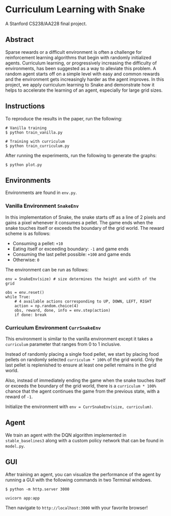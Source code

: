 # Curriculum Learning with Snake

A Stanford CS238/AA228 final project.

## Abstract

Sparse rewards or a difficult environment is often a challenge for reinforcement learning algorithms that begin with randomly initialized agents. Curriculum learning, or progressively increasing the difficulty of environments, has been suggested as a way to alleviate this problem. A random agent starts off on a simple level with easy and common rewards and the environment gets increasingly harder as the agent improves. In this project, we apply curriculum learning to Snake and demonstrate how it helps to accelerate the learning of an agent, especially for large grid sizes.

## Instructions

To reproduce the results in the paper, run the following:

```
# Vanilla training
$ python train_vanilla.py
```

```
# Training with curriculum
$ python train_curriculum.py
```

After running the experiments, run the following to generate the graphs:

```
$ python plot.py
```

## Environments

Environments are found in `env.py`.

### Vanilla Environment `SnakeEnv`

In this implementation of Snake, the snake starts off as a line of 2 pixels and gains a pixel whenever it consumes a pellet. The game ends when the snake touches itself or exceeds the boundary of the grid world. The reward scheme is as follows:

- Consuming a pellet: `+10`
- Eating itself or exceeding boundary: `-1` and game ends
- Consuming the last pellet possible: `+100` and game ends
- Otherwise: `0`

The environment can be run as follows:

```
env = SnakeEnv(size) # size determines the height and width of the grid

obs = env.reset()
while True:
	# 4 available actions corresponding to UP, DOWN, LEFT, RIGHT
	action = np.random.choice(4)
	obs, reward, done, info = env.step(action)
	if done: break
```

### Curriculum Environment `CurrSnakeEnv`

This environment is similar to the vanilla environment except it takes a `curriculum` parameter that ranges from 0 to 1 inclusive.

Instead of randomly placing a single food pellet, we start by placing food pellets on randomly selected `curriculum * 100%` of the grid world. Only the last pellet is replenished to ensure at least one pellet remains in the grid world.

Also, instead of immediately ending the game when the snake touches itself or exceeds the boundary of the grid world, there is a `curriculum * 100%` chance that the agent continues the game from the previous state, with a reward of `-1`.

Initialize the environment with `env = CurrSnakeEnv(size, curriculum)`.

## Agent

We train an agent with the DQN algorithm implemented in `stable_baselines3` along with a custom policy network that can be found in `model.py`.

## GUI

After training an agent, you can visualize the performance of the agent by running a GUI with the following commands in two Terminal windows.

```
$ python -m http.server 3000
```

```
uvicorn app:app
```

Then navigate to `http://localhost:3000` with your favorite browser!
